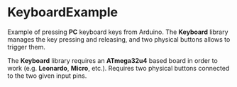 # KeyboardExample

Example of pressing **PC** keyboard keys from Arduino. The **Keyboard** library manages the key pressing and releasing, and two physical buttons allows to trigger them.  

The **Keyboard** library requires an **ATmega32u4** based board in order to work (e.g. **Leonardo**, **Micro**, etc.). Requires two physical buttons connected to the two given input pins.
